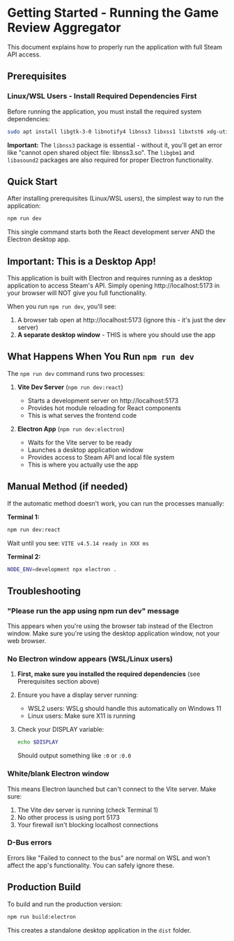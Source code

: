 # Getting Started - Running the Game Review Aggregator

This document explains how to properly run the application with full Steam API access.

## Prerequisites

### Linux/WSL Users - Install Required Dependencies First

Before running the application, you must install the required system dependencies:

```bash
sudo apt install libgtk-3-0 libnotify4 libnss3 libxss1 libxtst6 xdg-utils libatspi2.0-0 libsecret-1-0 libgbm1 libasound2
```

**Important:** The `libnss3` package is essential - without it, you'll get an error like "cannot open shared object file: libnss3.so". The `libgbm1` and `libasound2` packages are also required for proper Electron functionality.

## Quick Start

After installing prerequisites (Linux/WSL users), the simplest way to run the application:

```bash
npm run dev
```

This single command starts both the React development server AND the Electron desktop app.

## Important: This is a Desktop App!

This application is built with Electron and requires running as a desktop application to access Steam's API. Simply opening http://localhost:5173 in your browser will NOT give you full functionality.

When you run `npm run dev`, you'll see:
1. A browser tab open at http://localhost:5173 (ignore this - it's just the dev server)
2. **A separate desktop window** - THIS is where you should use the app

## What Happens When You Run `npm run dev`

The `npm run dev` command runs two processes:

1. **Vite Dev Server** (`npm run dev:react`)
   - Starts a development server on http://localhost:5173
   - Provides hot module reloading for React components
   - This is what serves the frontend code

2. **Electron App** (`npm run dev:electron`)
   - Waits for the Vite server to be ready
   - Launches a desktop application window
   - Provides access to Steam API and local file system
   - This is where you actually use the app

## Manual Method (if needed)

If the automatic method doesn't work, you can run the processes manually:

**Terminal 1:**
```bash
npm run dev:react
```
Wait until you see: `VITE v4.5.14 ready in XXX ms`

**Terminal 2:**
```bash
NODE_ENV=development npx electron .
```

## Troubleshooting

### "Please run the app using npm run dev" message
This appears when you're using the browser tab instead of the Electron window. Make sure you're using the desktop application window, not your web browser.

### No Electron window appears (WSL/Linux users)
1. **First, make sure you installed the required dependencies** (see Prerequisites section above)

2. Ensure you have a display server running:
   - WSL2 users: WSLg should handle this automatically on Windows 11
   - Linux users: Make sure X11 is running
   
3. Check your DISPLAY variable:
   ```bash
   echo $DISPLAY
   ```
   Should output something like `:0` or `:0.0`

### White/blank Electron window
This means Electron launched but can't connect to the Vite server. Make sure:
1. The Vite dev server is running (check Terminal 1)
2. No other process is using port 5173
3. Your firewall isn't blocking localhost connections

### D-Bus errors
Errors like "Failed to connect to the bus" are normal on WSL and won't affect the app's functionality. You can safely ignore these.

## Production Build

To build and run the production version:

```bash
npm run build:electron
```

This creates a standalone desktop application in the `dist` folder.
